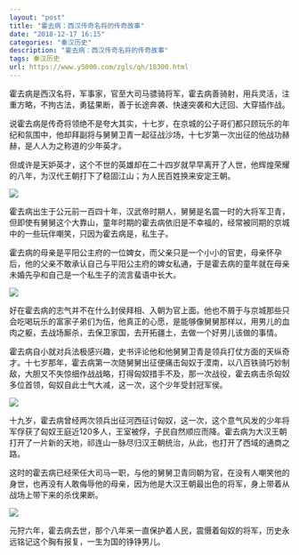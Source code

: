```yaml
---
layout: "post"
title: "霍去病：西汉传奇名将的传奇故事"
date: "2018-12-17 16:15"
categories: "秦汉历史"
description: "霍去病：西汉传奇名将的传奇故事"
tags: 秦汉历史
url: https://www.y5000.com/zgls/qh/18300.html
---
```






霍去病是西汉名将，军事家，官至大司马骠骑将军，霍去病善骑射，用兵灵活，注重方略，不拘古法，勇猛果断，善于长途奔袭、快速突袭和大迂回、大穿插作战。

说霍去病是传奇将领绝不是夸大其实，十七岁，在京城的公子哥们都只顾玩乐的年纪和氛围中，他却拜副将与舅舅卫青一起征战沙场，十七岁第一次出征的他战功赫赫，是人人为之称道的少年英才。

但或许是天妒英才，这个不世的英雄却在二十四岁就早早离开了人世，他辉煌荣耀的八年，为汉代王朝打下了稳固江山；为人民百姓换来安定王朝。

![](https://img.y5000.com/uploads/allimg/170331/8-1F331102913236.jpg)

霍去病出生于公元前一百四十年，汉武帝时期人，舅舅是名震一时的大将军卫青，但即使有舅舅这个大靠山，童年时期的霍去病依旧是不幸福的，经常被同期的京城中的一些玩伴嘲笑，只因为霍去病是，私生子。

霍去病的母亲是平阳公主府的一位婢女，而父亲只是一个小小的官吏，母亲怀孕后，他的父亲不敢承认自己与平阳公主府的婢女私通，于是霍去病的童年就在母亲未婚先孕和自己是一个私生子的流言蜚语中长大。

![](https://img.y5000.com/uploads/allimg/170331/8-1F331102922326.jpg)

好在霍去病的志气并不在什么封侯拜相、入朝为官上面。他也不屑于与京城那些只会吃喝玩乐的富家子弟们为伍，他真正的心愿，是能够像舅舅那样以，用男儿的血肉之躯，去战场厮杀，去保卫家国，去开拓疆土，去做一个好男儿该做的事情。

霍去病自小就对兵法极感兴趣，史书评论他和他舅舅卫青是领兵打仗方面的天纵奇才。十七岁那年，霍去病第一次随舅舅出征便痛击匈奴于漠南，以八百铁骑巧妙制敌，大胆又不失惊细作战战略，打得匈奴措手不及，那一次战役，霍去病击杀匈奴多位首领，匈奴自此士气大减，这一次，这个少年受封冠军侯。

![](https://img.y5000.com/uploads/allimg/170331/10341RH9-0.jpg)

十九岁，霍去病曾经两次领兵出征河西征讨匈奴，这一次，这个意气风发的少年将军俘获了匈奴王庭近120多人，王室被俘，子民自然顺应而降。霍去病为大汉王朝打开了一片新的天地，祁连山一脉尽归汉王朝统治，从此，也打开了西域的通商之路。

这时的霍去病已经荣任大司马一职，与他的舅舅卫青同朝为官，在没有人嘲笑他的身世，也再没有人敢侮辱他的母亲，因为他是大汉王朝最出色的将军，身上带着从战场上带下来的杀伐果断。

![](https://img.y5000.com/uploads/allimg/170331/10341UL9-1.jpg)

元狩六年，霍去病去世，那个八年来一直保护着人民，震慑着匈奴的将军，历史永远铭记这个胸有报复，一生为国的铮铮男儿。

